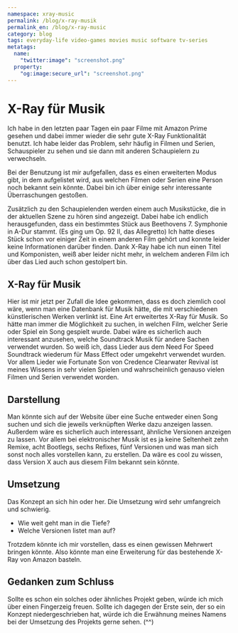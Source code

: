 ```yaml
---
namespace: xray-music
permalink: /blog/x-ray-musik
permalink_en: /blog/x-ray-music
category: blog
tags: everyday-life video-games movies music software tv-series
metatags:
  name:
    "twitter:image": "screenshot.png"
  property:
    "og:image:secure_url": "screenshot.png"
---
```


# X-Ray für Musik

Ich habe in den letzten paar Tagen ein paar Filme mit Amazon Prime gesehen und dabei immer wieder die sehr gute X-Ray Funktionalität benutzt.
Ich habe leider das Problem, sehr häufig in Filmen und Serien, Schauspieler zu sehen und sie dann mit anderen Schaupielern zu verwechseln.

Bei der Benutzung ist mir aufgefallen, dass es einen erweiterten Modus gibt, in dem aufgelistet wird, aus welchen Filmen oder Serien eine Person noch bekannt sein könnte.
Dabei bin ich über einige sehr interessante Überraschungen gestoßen.

Zusätzlich zu den Schaupielenden werden einem auch Musikstücke, die in der aktuellen Szene zu hören sind angezeigt.
Dabei habe ich endlich herausgefunden, dass ein bestimmtes Stück aus Beethovens 7. Symphonie in A-Dur stammt.
(Es ging um Op. 92 II, das Allegretto)
Ich hatte dieses Stück schon vor einiger Zeit in einem anderen Film gehört und konnte leider keine Informationen darüber finden.
Dank X-Ray habe ich nun einen Titel und Komponisten, weiß aber leider nicht mehr, in welchem anderen Film ich über das Lied auch schon gestolpert bin.

## X-Ray für Musik

Hier ist mir jetzt per Zufall die Idee gekommen, dass es doch ziemlich cool wäre, wenn man eine Datenbank für Musik hätte, die mit verschiedenen künstlerischen Werken verlinkt ist.
Eine Art erweitertes X-Ray für Musik.
So hätte man immer die Möglichkeit zu suchen, in welchen Film, welcher Serie oder Spiel ein Song gespielt wurde.
Dabei wäre es sicherlich auch interessant anzusehen, welche Soundtrack Musik für andere Sachen verwendet wurden.
So weiß ich, dass Lieder aus dem Need For Speed Soundtrack wiederum für Mass Effect oder umgekehrt verwendet wurden.
Vor allem Lieder wie Fortunate Son von Credence Clearwater Revival ist meines Wissens in sehr vielen Spielen und wahrscheinlich genauso vielen Filmen und Serien verwendet worden.

## Darstellung

Man könnte sich auf der Website über eine Suche entweder einen Song suchen und sich die jeweils verknüpften Werke dazu anzeigen lassen.
Außerdem wäre es sicherlich auch interessant, ähnliche Versionen anzeigen zu lassen.
Vor allem bei elektronischer Musik ist es ja keine Seltenheit zehn Remixe, acht Bootlegs, sechs Refixes, fünf Versionen und was man sich sonst noch alles vorstellen kann, zu erstellen.
Da wäre es cool zu wissen, dass Version X auch aus diesem Film bekannt sein könnte.

## Umsetzung

Das Konzept an sich hin oder her.
Die Umsetzung wird sehr umfangreich und schwierig.

- Wie weit geht man in die Tiefe?
- Welche Versionen listet man auf?

Trotzdem könnte ich mir vorstellen, dass es einen gewissen Mehrwert bringen könnte.
Also könnte man eine Erweiterung für das bestehende X-Ray von Amazon basteln.

## Gedanken zum Schluss

Sollte es schon ein solches oder ähnliches Projekt geben, würde ich mich über einen Fingerzeig freuen.
Sollte ich dagegen der Erste sein, der so ein Konzept niedergeschrieben hat, würde ich die Erwähnung meines Namens bei der Umsetzung des Projekts gerne sehen.
(^^)
